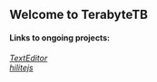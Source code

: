 ## Welcome to TerabyteTB

#### Links to ongoing projects:
<a href="https//terabytetb.github.io/TextEditor" class="small"><em>TextEditor</em></a>
<br>
<a href="https//terabytetb.github.io/hilitejs" class="small"><em>hilitejs</em></a>

